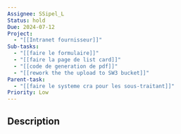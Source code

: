 ```yaml
---
Assignee: SSipel_L
Status: hold
Due: 2024-07-12
Project:
  - "[[Intranet fournisseur]]"
Sub-tasks:
  - "[[faire le formulaire]]"
  - "[[faire la page de list card]]"
  - "[[code de generation de pdf]]"
  - "[[rework the the upload to SW3 bucket]]"
Parent-task:
  - "[[faire le systeme cra pour les sous-traitant]]"
Priority: Low
---
```

## Description